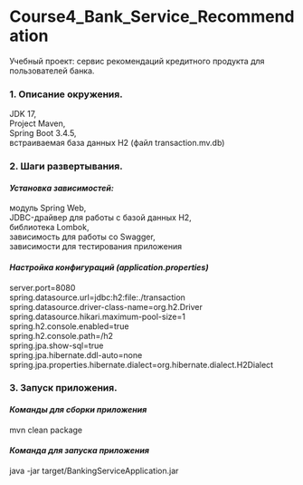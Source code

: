 # **Сourse4_Bank_Service_Recommendation**

Учебный проект: сервис рекомендаций кредитного продукта для пользователей банка.

### 1. Описание окружения.  
JDK 17,  
Project Maven,  
Spring Boot 3.4.5,  
встраиваемая база данных H2 (файл transaction.mv.db)  

### 2. Шаги развертывания. 
#### *Установка зависимостей:*  
модуль Spring Web,  
JDBC-драйвер для работы с базой данных H2,  
библиотека Lombok,  
зависимость для работы со Swagger,  
зависимости для тестирования приложения  

#### *Настройка конфигураций (application.properties)*

server.port=8080  
spring.datasource.url=jdbc:h2:file:./transaction  
spring.datasource.driver-class-name=org.h2.Driver  
spring.datasource.hikari.maximum-pool-size=1  
spring.h2.console.enabled=true  
spring.h2.console.path=/h2  
spring.jpa.show-sql=true  
spring.jpa.hibernate.ddl-auto=none  
spring.jpa.properties.hibernate.dialect=org.hibernate.dialect.H2Dialect  

### 3. Запуск приложения.
#### *Команды для сборки приложения*
mvn clean package
#### *Команда для запуска приложения*
java -jar target/BankingServiceApplication.jar

